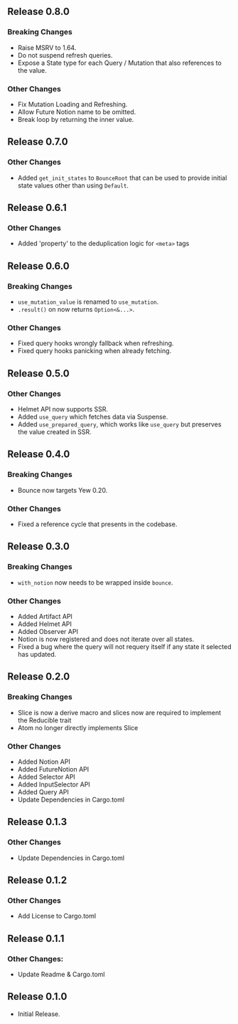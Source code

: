 ## Release 0.8.0

### Breaking Changes

- Raise MSRV to 1.64.
- Do not suspend refresh queries.
- Expose a State type for each Query / Mutation that also references to the value.

### Other Changes

- Fix Mutation Loading and Refreshing.
- Allow Future Notion name to be omitted.
- Break loop by returning the inner value.

## Release 0.7.0

### Other Changes

- Added `get_init_states` to `BounceRoot` that can be used to provide initial state values other than using `Default`.

## Release 0.6.1

### Other Changes

- Added 'property' to the deduplication logic for `<meta>` tags

## Release 0.6.0

### Breaking Changes

- `use_mutation_value` is renamed to `use_mutation`.
- `.result()` on now returns `Option<&...>`.

### Other Changes

- Fixed query hooks wrongly fallback when refreshing.
- Fixed query hooks panicking when already fetching.

## Release 0.5.0

### Other Changes

- Helmet API now supports SSR.
- Added `use_query` which fetches data via Suspense.
- Added `use_prepared_query`, which works like `use_query` but preserves the value created in SSR.

## Release 0.4.0

### Breaking Changes

- Bounce now targets Yew 0.20.

### Other Changes

- Fixed a reference cycle that presents in the codebase.

## Release 0.3.0

### Breaking Changes

- `with_notion` now needs to be wrapped inside `bounce`.

### Other Changes

- Added Artifact API
- Added Helmet API
- Added Observer API
- Notion is now registered and does not iterate over all states.
- Fixed a bug where the query will not requery itself if any state it
  selected has updated.

## Release 0.2.0

### Breaking Changes

- Slice is now a derive macro and slices now are required to implement the Reducible trait
- Atom no longer directly implements Slice

### Other Changes

- Added Notion API
- Added FutureNotion API
- Added Selector API
- Added InputSelector API
- Added Query API
- Update Dependencies in Cargo.toml

## Release 0.1.3

### Other Changes

- Update Dependencies in Cargo.toml

## Release 0.1.2

### Other Changes

- Add License to Cargo.toml

## Release 0.1.1

### Other Changes:

- Update Readme & Cargo.toml

## Release 0.1.0

- Initial Release.
